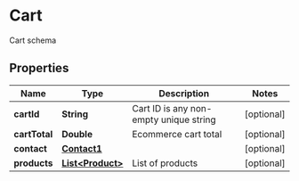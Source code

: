 

# Cart

Cart schema

## Properties

| Name | Type | Description | Notes |
|------------ | ------------- | ------------- | -------------|
|**cartId** | **String** | Cart ID is any non-empty unique string |  [optional] |
|**cartTotal** | **Double** | Ecommerce cart total |  [optional] |
|**contact** | [**Contact1**](Contact1.md) |  |  [optional] |
|**products** | [**List&lt;Product&gt;**](Product.md) | List of products |  [optional] |



